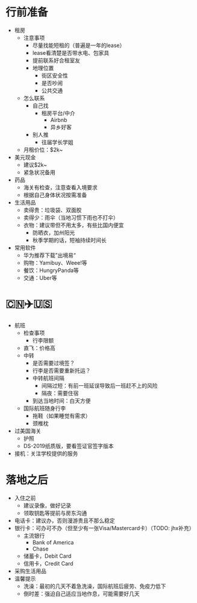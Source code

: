 # 行前准备

- 租房
  - 注意事项
    - 尽量找能短租的（普遍是一年的lease）
    - lease看清楚是否带水电、包家具
    - 提前联系好合租室友
    - 地理位置
      - 街区安全性
      - 是否吵闹
      - 公共交通
  - 怎么联系
    - 自己找
      - 租房平台/中介
        - Airbnb
        - 异乡好客
    - 别人推
      - 往届学长学姐
  - 月租价位：$2k~
- 美元现金
  - 建议$2k~
  - 紧急状况备用
- 药品
  - 海关有检查，注意查看入境要求
  - 根据自己身体状况按需准备
- 生活用品
  - 卖得贵：垃圾袋、双面胶
  - 卖得少：雨伞（当地习惯下雨也不打伞）
  - 衣物：建议带但不用太多，有些比国内便宜
    - 防晒衣，加州阳光
    - 秋季学期的话，短袖持续时间长
- 常用软件
  - 华为推荐下载”出境易“
  - 购物：Yamibuy、Weee!等
  - 餐饮：HungryPanda等
  - 交通：Uber等

# 🇨🇳✈️🇺🇸

- 航班
  - 检查事项
    - 行李限额
  - 直飞：价格高
  - 中转
    - 是否需要过境签？
    - 行李是否需要重新托运？
    - 中转航班间隔
      - 间隔过短：有前一班延误导致后一班赶不上的风险
      - 隔夜：需要住宿
    - 到达当地时间：白天方便
  - 国际航班随身行李
    - 拖鞋（如果睡觉有需求）
    - 颈椎枕
- 过美国海关
  - 护照
  - DS-2019纸质版，要看签证官签字版本
- 接机：关注学校提供的服务

# 落地之后

- 入住之前
  - 建议录像，做好记录
  - 领取钥匙等提前与房东沟通
- 电话卡：建议办，否则漫游贵且不那么稳定
- 银行卡：可办可不办（但至少有一张Visa/Mastercard卡）（TODO: jhx补充）
  - 主流银行
    - Bank of America
    - Chase
  - 储蓄卡，Debit Card
  - 信用卡，Credit Card
- 采购生活用品
- 温馨提示
  - 洗澡：最初的几天不着急洗澡，国际航班后疲劳、免疫力低下
  - 倒时差：强迫自己适应当地作息，可能需要好几天
